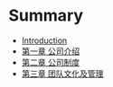 # Summary

* [Introduction](README.MD)
* [第一章 公司介绍](公司介绍.md)
* [第二章 公司制度](公司制度.md)
* [第三章 团队文化及管理](团队文化及管理.md)

